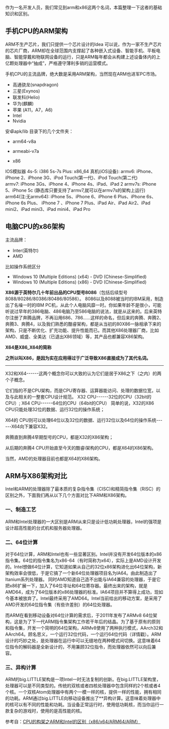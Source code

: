 作为一名开发人员，我们常见到arm和x86这两个名词，本篇整理一下这者的基础知识和区别。

## 手机CPU的ARM架构

ARM不生产芯片，我们只提供一个芯片设计的Idea
可以说，作为一家不生产芯片的芯片厂商，ARM却在全球范围内支撑起了各种嵌入式设备、智能手机、平板电脑、智能穿戴和物联网设备的运行，只是ARM每年都会从构建上述设备体内的上亿颗处理器中“抽成”，严格遵守薄利多销的运营模式。

手机CPU的主流品牌，绝大数是采用ARM架构，当然现在ARM也进军PC市场。

- 高通骁龙(snapdragon)
- 三星(Exynos)
- 联发科(Helio)
- 华为(麒麟)
- 苹果 (A11，A7，A6)
- Intel
- Nvidia



安卓apk/lib 目录下的几个文件夹：

- arm64-v8a

- armeabi-v7a

- x86

IOS模拟器
4s-5: i386
5s-7s Plus: x86_64
真机(iOS设备):
armv6: iPhone、iPhone 2、iPhone 3G、iPod Touch(第一代)、iPod Touch(第二代)       
armv7: iPhone 3Gs、iPhone 4、iPhone 4s、iPad、iPad 2
armv7s: iPhone 5、iPhone 5c (静态库只要支持了armv7,就可以在armv7s的架构上运行)
arm64(注:无armv64): iPhone 5s、iPhone 6、iPhone 6 Plus、iPhone 6s、iPhone 6s Plus、 iPhone 7 、iPhone 7 Plus、iPad Air、iPad Air2、iPad mini2、iPad mini3、iPad mini4、iPad Pro





## 电脑CPU的x86架构

主流品牌：

- Inter(英特尔)
- AMD

比如操作系统区分

- Windows 10 (Multiple Editions) (x64) - DVD (Chinese-Simplified)
- Windows 10 (Multiple Editions) (x86) - DVD (Chinese-Simplified)



**X86源于英特尔几十年前出品的CPU型号8086**（包括后续型号8088/80286/80386/80486/80586）。
8086以及8088被当时的IBM采用，制造出了名噪一时的IBM PC机，从此个人电脑风靡一时。你如果年龄不是很小，可能听说过早年的386电脑、486电脑乃至586电脑的说法，就是从这来的。后来英特尔注册了奔腾品牌，不再沿用686、786……这样的命名，但后来的奔腾、奔腾2、奔腾3、奔腾4，以及我们熟悉的酷睿架构，都是从当初的80X86一脉相承下来的架构，只是不断优化、扩充功能、提升性能而已。而其他X86处理器厂商，比如AMD、威盛、全美达（已退出X86领域）等，其产品也都兼容X86架构。

**X64是X86_X64的简称**

**之所以叫X86，是因为实在应用得过于广泛导致X86直接成为了其代名词。**

****

X32和X64------这两个概念你可以大致的认为它们是居于X86之下（之内）的两个子概念。

它们指的不是CPU架构，而是CPU寄存器、运算器能访问、处理的数据位宽，以及与此相关的一整套CPU设计规范。
X32 CPU------32位的CPU（32bit的CPU）; X64 CPU------64位的CPU（64bit的CPU）
简单的说，X32的X86 CPU只能处理32位的数据、运行32位的操作系统；

X64的 CPU则可以处理64位以及32位的数据、运行32位以及64位的操作系统------X64向下兼容X32。

奔腾直到奔腾4早期型号的CPU，都是X32的X86架构；

从后期的奔腾4 CPU开始直至今天的酷睿i架构的CPU，都是X64的X86架构。

当然，AMD的处理器目前也都是X64的X86架构。



## ARM与X86架构对比

Intel和ARM的处理器除了最本质的复杂指令集（CISC)和精简指令集（RISC）的区别之外，下面我们再从以下几个方面对比下ARM和X86架构。

### 一、制造工艺

ARM和Intel处理器的一大区别是ARM从来只是设计低功耗处理器，Intel的强项是设计超高性能的台式机和服务器处理器。

### 二、64位计算

对于64位计算，ARM和Intel也有一些显著区别。Intel并没有开发64位版本的x86指令集。64位的指令集名为x86-64（有时简称为x64），实际上是AMD设计开发的。Intel想做64位计算，它知道如果从自己的32位x86架构进化出64位架构，新架构效率会很低，于是它搞了一个新64位处理器项目名为IA64。由此制造出了Itanium系列处理器。
同时AMD知道自己造不出能与IA64兼容的处理器，于是它把x86扩展一下，加入了64位寻址和64位寄存器。最终出来的架构，就是 AMD64，成为了64位版本的x86处理器的标准。IA64项目并不算得上成功，现如今基本被放弃了。Intel最终采用了AMD64。Intel当前给出的移动方案，是采用了AMD开发的64位指令集（有些许差别）的64位处理器。

而ARM在看到移动设备对64位计算的需求后，于2011年发布了ARMv8 64位架构，这是为了下一代ARM指令集架构工作若干年后的结晶。为了基于原有的原则和指令集，开发一个简明的64位架构，ARMv8使用了两种执行模式，AArch32和AArch64。顾名思义，一个运行32位代码，一个运行64位代码（详情戳）。ARM设计的巧妙之处，是处理器在运行中可以无缝地在两种模式间切换。这意味着64位指令的解码器是全新设计的，不用兼顾32位指令，而处理器依然可以向后兼容。

### 三、异构计算

ARM的big.LITTLE架构是一项Intel一时无法复制的创新。在big.LITTLE架构里，处理器可以是不同类型的。传统的双核或者四核处理器中包含同样的2个核或者4个核。一个双核Atom处理器中有两个一模一样的核，提供一样的性能，拥有相同的功耗。ARM通过big.LITTLE向移动设备推出了**异构计算。这意味着处理器中的核可以有不同的性能和功耗。当设备正常运行时，使用低功耗核，而当你运行一款复杂的游戏时，使用的是高性能的核。

参考自：[CPU的构架之ARM和Intel的区别（x86/x64/ARM64/ARM）](https://blog.csdn.net/Gerwels_JI/article/details/83001611)

